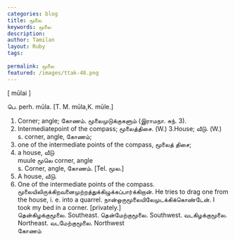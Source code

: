 ```yaml
---
categories: blog
title: மூலை
keywords: மூலை
description: 
author: Tamilan
layout: Ruby
tags: 
 
permalink: மூலை
featured: /images/ttak-48.png
---
```

  
[ mūlai ]  
  
பெ. perh. mūla. [T. M. mūla,K. mūle.]  
1. Corner; angle; கோணம். மூலைமுடுக்குகளும் (இராமநா. சுந். 3).   
2. Intermediatepoint of the compass; மூலைத்திசை. (W.) 3.House; வீடு. (W.)  
s. corner, angle, கோணம்;   
2. one of the intermediate points of the compass, மூலைத் திசை;   
3. a house, வீடு  
muule மூலெ corner, angle  
s. Corner, angle, கோணம். [Tel. மூல.]  
2. A house, வீடு.   
3. One of the intermediate points of the compass. மூலையிலிருக்கிறவனைமுற்றத்துக்கிழுக்கப்பார்க்கிறான். He tries to drag one from the house, i. e. into a quarrel. நான்ஒருமூலையிலேமுடக்கிக்கொண்டேன். I took my bed in a corner. [privately.]  
தென்கிழக்குமூலை. Southeast. தென்மேற்குமூலை. Southwest. வடகிழக்குமூலை. Northeast. வடமேற்குமூலை. Northwest  
கோணம்